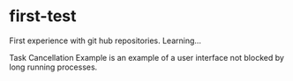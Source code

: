 # first-test
First experience with git hub repositories. Learning...

Task Cancellation Example is an example of a user interface not blocked by long running processes.
